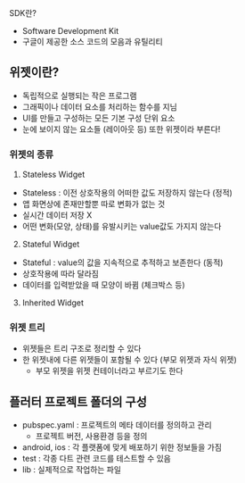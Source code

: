 SDK란?

- Software Development Kit
- 구글이 제공한 소스 코드의 모음과 유틸리티

## 위젯이란?

- 독립적으로 실행되는 작은 프로그램
- 그래픽이나 데이터 요소를 처리하는 함수를 지님
- UI를 만들고 구성하는 모든 기본 구성 단위 요소
- 눈에 보이지 않는 요소들 (레이아웃 등) 또한 위젯이라 부른다!

### 위젯의 종류

1. Stateless Widget

- Stateless : 이전 상호작용의 어떠한 값도 저장하지 않는다 (정적)
- 앱 화면상에 존재만할뿐 따로 변화가 없는 것
- 실시간 데이터 저장 X
- 어떤 변화(모양, 상태)를 유발시키는 value값도 가지지 않는다

2. Stateful Widget

- Stateful : value의 값을 지속적으로 추적하고 보존한다 (동적)
- 상호작용에 따라 달라짐
- 데이터를 입력받았을 때 모양이 바뀜 (체크박스 등)

3. Inherited Widget

### 위젯 트리

- 위젯들은 트리 구조로 정리할 수 있다
- 한 위젯내에 다른 위젯들이 포함될 수 있다 (부모 위젯과 자식 위젯)
  - 부모 위젯을 위젯 컨테이너라고 부르기도 한다

## 플러터 프로젝트 폴더의 구성

- pubspec.yaml : 프로젝트의 메타 데이터를 정의하고 관리
  - 프로젝트 버전, 사용환경 등을 정의
- android, ios : 각 플랫폼에 맞게 배포하기 위한 정보들을 가짐
- test : 각종 다트 관련 코드를 테스트할 수 있음
- lib : 실제적으로 작업하는 파일
